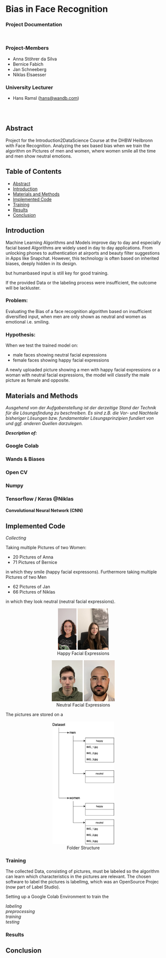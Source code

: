 # Bias in Face Recognition
### Project Documentation

</br>

### Project-Members
- Anna Stöhrer da Silva 
- Bernice Fabich
- Jan Schneeberg
- Niklas Elsaesser

### University Lecturer
 - Hans Ramsl (hans@wandb.com)

</br></br>

## Abstract
Project for the Introduction2DataScience Course at the DHBW Heilbronn with Face Recognition. Analyzing the sex based bias when we train the algorithm on Pictures of men and women, where women smile all the time and men show neutral emotions.

## Table of Contents
- [Abstract](#abstract)
- [Introduction](#introduction)
- [Materials and Methods](#materials-and-methods)
- [Implemented Code](#implemented-code)
- [Training](#training)
- [Results](#results)
- [Conclusion](#conclusion)

## Introduction
Machine Learning Algorithms and Models improve day to day and especially facial based Algorithms are widely used in day to day applications. From unlocking phones to authentication at airports and beauty filter suggestions in Apps like Snapchat. However, this technology is often based on inherited biases, deeply hidden in its design. 



 but humanbased input is still key for good training.

 If the provided Data or the labeling process were insufficient, the outcome will be lackluster.


### Problem:
Evaluating the Bias of a face recognition algorithm based on insufficient diversified input, when men are only shown as neutral and women as emotional i.e. smiling.
</br>

### Hypothesis:
When we test the trained model on:
- male faces showing neutral facial expressions
- female faces showing happy facial expressions

A newly uploaded picture showing a men with happy facial expressions or a woman with neutral facial expressions, the model will classify the male picture as female and opposite.

## Materials and Methods
*Ausgehend von der Aufgabenstellung ist der derzeitige Stand der Technik für die Lösungsfindung zu beschreiben. Es sind z.B. die Vor- und Nachteile bisheriger Lösungen bzw. fundamentaler Lösungsprinzipien fundiert von und ggf. anderen Quellen darzulegen.*

***Description of:***

### Google Colab

### Wands & Biases

### Open CV

### Numpy

### Tensorflow / Keras @Niklas

#### Convolutional Neural Network (CNN)


## Implemented Code
*Collecting*

Taking multiple Pictures of two Women:
- 20 Pictures of Anna
- 71 Pictures of Bernice

in which they smile (happy facial expressons). Furthermore taking multiple Pictures of two Men
- 62 Pictures of Jan
- 66 Pictures of Niklas

in which they look neutral (neutral facial expressions).

<figure align="middle" alt="hfe">
  <img src="Faces/20231015_220611.jpg" width="60" />
  <img src="Faces/IMG_9388.JPG" width="100" />
  <figcaption align="middle">Happy Facial Expressions</figcaption>
</figure>
<figure align="middle">
    <img src="Faces/IMG_4256.jpg" width="100" />
    <img src="Faces/IMG_6485.jpeg" width="100" />
    <figcaption align="middle">Neutral Facial Expressions</figcaption>
</figure>

The pictures are stored on a 
<figure align="middle">
    <img src="drawio/Unbenanntes%20Diagramm.drawio-2.png" width="200" alt="folderstruct"/>
    <figcaption align="middle">Folder Structure</figcaption>
</figure>

### Training
The collected Data, consisting of pictures, must be labeled so the algorithm can learn  which characteristics in the pictures are relevant. The chosen software to label the pictures is labelImg, which was an OpenSource Projec (now part of Label Studio).

Setting up a Google Colab Environment to train the 

*labeling*\
*preprocessing*\
*training*\
*testing*

### Results

## Conclusion